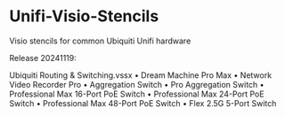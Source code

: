 # Unifi-Visio-Stencils
Visio stencils for common Ubiquiti Unifi hardware

Release 20241119:

Ubiquiti Routing & Switching.vssx
  •  Dream Machine Pro Max
  •  Network Video Recorder Pro
  •  Aggregation Switch
  •  Pro Aggregation Switch
  •  Professional Max 16-Port PoE Switch
  •  Professional Max 24-Port PoE Switch
  •  Professional Max 48-Port PoE Switch
  •  Flex 2.5G 5-Port Switch
